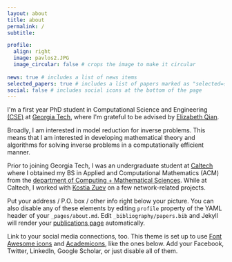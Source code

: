 ```yaml
---
layout: about
title: about
permalink: /
subtitle: 

profile:
  align: right
  image: pavlos2.JPG
  image_circular: false # crops the image to make it circular
  
news: true # includes a list of news items
selected_papers: true # includes a list of papers marked as "selected={true}"
social: false # includes social icons at the bottom of the page
---
```


I'm a first year PhD student in Computational Science and Engineering [(CSE)](https://cse.gatech.edu/) at [Georgia Tech](https://www.gatech.edu/), where I'm grateful to be advised by [Elizabeth Qian](https://www.elizabethqian.com/).

Broadly, I am interested in model reduction for inverse problems. This means that I am interested in developing mathematical theory and algorithms for solving inverse problems in a computationally efficient manner.

Prior to joining Georgia Tech, I was an undergraduate student at [Caltech](https://www.caltech.edu/) where I obtained my BS in Applied and Computational Mathematics (ACM) from the [department of Computing + Mathematical Sciences](https://www.cms.caltech.edu/). While at Caltech, I worked with [Kostia Zuev](https://www.its.caltech.edu/~zuev/) on a few network-related projects.

Put your address / P.O. box / other info right below your picture. You can also disable any of these elements by editing `profile` property of the YAML header of your `_pages/about.md`. Edit `_bibliography/papers.bib` and Jekyll will render your [publications page](/al-folio/publications/) automatically.

Link to your social media connections, too. This theme is set up to use [Font Awesome icons](https://fontawesome.com/) and [Academicons](https://jpswalsh.github.io/academicons/), like the ones below. Add your Facebook, Twitter, LinkedIn, Google Scholar, or just disable all of them.
